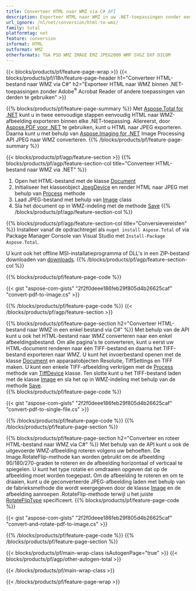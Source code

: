 ```yaml
---
title: Converteer HTML naar WMZ via C# API
description: Exporteer HTML naar WMZ in uw .NET-toepassingen zonder een toepassing van derden te gebruiken
url_ignore: /nl/net/conversion/html-to-wmz/
family: total
platformtag: net
feature: conversion
informat: HTML
outformat: WMZ
otherformats: TGA PSD WMZ IMAGE EMZ JPEG2000 WMF SVGZ DXF DICOM
---
```

{{< blocks/products/pf/feature-page-wrap >}}
{{< blocks/products/pf/i18n/feature-page-header h1="Converteer HTML-bestand naar WMZ via C#" h2="Exporteer HTML naar WMZ binnen .NET-toepassingen zonder Adobe<sup>&reg;</sup> Acrobat Reader of andere toepassingen van derden te gebruiken" >}}

{{% blocks/products/pf/feature-page-summary %}}
Met [Aspose.Total for .NET](https://products.aspose.com/total/net/) kunt u in twee eenvoudige stappen eenvoudig HTML naar WMZ-afbeelding exporteren binnen elke .NET-toepassing. Allereerst, door [Aspose.PDF voor .NET](https://products.aspose.com/pdf/net/) te gebruiken, kunt u HTML naar JPEG exporteren. Daarna kunt u met behulp van [Aspose.Imaging for .NET](https://products.aspose.com/imaging/net/) Image Processing API JPEG naar WMZ converteren.
{{% /blocks/products/pf/feature-page-summary  %}}

{{< blocks/products/pf/agp/feature-section >}}
{{% blocks/products/pf/agp/feature-section-col title="Converteer HTML-bestand naar WMZ via .NET" %}}
1. Open het HTML-bestand met de klasse [Document](https://reference.aspose.com/pdf/net/aspose.pdf/document)
2. Initialiseer het klasseobject [JpegDevice](https://reference.aspose.com/pdf/net/aspose.pdf.devices/jpegdevice) en render HTML naar JPEG met behulp van [Process](https://reference.aspose.com/pdf/net/aspose.pdf.devices.pagedevice/process/methods/1) methode
3. Laad JPEG-bestand met behulp van [Image](https://reference.aspose.com/imaging/net/aspose.imaging/image) class
4. Sla het document op in WMZ-indeling met de methode [Save](https://reference.aspose.com/imaging/net/aspose.imaging.image/save/methods/4)
{{% /blocks/products/pf/agp/feature-section-col %}}

{{% blocks/products/pf/agp/feature-section-col title="Conversievereisten" %}}
Installeer vanaf de opdrachtregel als ```nuget install Aspose.Total``` of via Package Manager Console van Visual Studio met ```Install-Package Aspose.Total```.

U kunt ook het offline MSI-installatieprogramma of DLL's in een ZIP-bestand downloaden van [downloads](https://releases.aspose.com/total/net).
{{% /blocks/products/pf/agp/feature-section-col %}}

{{% blocks/products/pf/feature-page-code %}}

{{< gist "aspose-com-gists" "2f2f0deee186feb29f805d4b26625caf" "convert-pdf-to-image.cs" >}}


{{% /blocks/products/pf/feature-page-code %}}
{{< /blocks/products/pf/agp/feature-section >}}

{{% blocks/products/pf/feature-page-section  h2="Converteer HTML-bestand naar WMZ in een enkel bestand via C#" %}}
Met behulp van de API kunt u ook het HTML-bestand naar WMZ converteren naar een enkel afbeeldingsbestand. Om alle pagina's te converteren, kunt u eerst uw HTML-document renderen naar één TIFF-bestand en daarna het TIFF-bestand exporteren naar WMZ. U kunt het invoerbestand openen met de klasse [Document](https://reference.aspose.com/pdf/net/aspose.pdf/document) en apparaatobjecten Resolutie, TiffSettings en TIFF maken. U kunt een enkele TIFF-afbeelding verkrijgen met de [Process](https://reference.aspose.com/pdf/net/aspose.pdf.devices.documentdevice/process/methods/3) methode van [TiffDevice](https://reference.aspose.com/pdf/net/aspose.pdf.devices/tiffdevice) klasse. Ten slotte kunt u het TIFF-bestand laden met de klasse [Image](https://reference.aspose.com/imaging/net/aspose.imaging/image)
en sla het op in WMZ-indeling met behulp van de methode [Save](https://reference.aspose.com/imaging/net/aspose.imaging.image/save/methods/4).  
{{% blocks/products/pf/feature-page-code %}}

{{< gist "aspose-com-gists" "2f2f0deee186feb29f805d4b26625caf" "convert-pdf-to-single-file.cs" >}}

{{% /blocks/products/pf/feature-page-code  %}}
{{% /blocks/products/pf/feature-page-section %}}

{{% blocks/products/pf/feature-page-section  h2="Converteer en roteer HTML-bestand naar WMZ via C#" %}}
Met behulp van de API kunt u ook de uitgevoerde WMZ-afbeelding roteren volgens uw behoeften. De Image.RotateFlip-methode kan worden gebruikt om de afbeelding 90/180/270-graden te roteren en de afbeelding horizontaal of verticaal te spiegelen. U kunt het type rotatie en omdraaien opgeven dat op de afbeelding moet worden toegepast. Om de afbeelding te roteren en om te draaien, kunt u de geconverteerde JPEG-afbeelding laden met behulp van de fabrieksmethode die wordt weergegeven door de klasse [Image](https://reference.aspose.com/imaging/net/aspose.imaging/image) en de afbeelding aanroepen .RotateFlip-methode terwijl u het juiste [RotateFlipType](https://reference.aspose.com/imaging/net/aspose.imaging/rotatefliptype) specificeert. 
{{% blocks/products/pf/feature-page-code %}}

{{< gist "aspose-com-gists" "2f2f0deee186feb29f805d4b26625caf" "convert-and-rotate-pdf-to-image.cs" >}}

{{% /blocks/products/pf/feature-page-code  %}}
{{% /blocks/products/pf/feature-page-section %}}

{{< blocks/products/pf/main-wrap-class isAutogenPage="true" >}}
{{< blocks/products/pf/agp/other-autogen-total >}}


{{< /blocks/products/pf/main-wrap-class >}}

{{< /blocks/products/pf/feature-page-wrap >}}